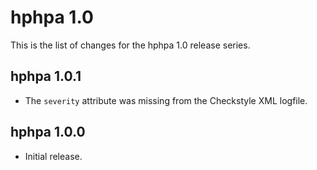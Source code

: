 hphpa 1.0
=========

This is the list of changes for the hphpa 1.0 release series.

hphpa 1.0.1
-----------

* The `severity` attribute was missing from the Checkstyle XML logfile.

hphpa 1.0.0
-----------

* Initial release.
